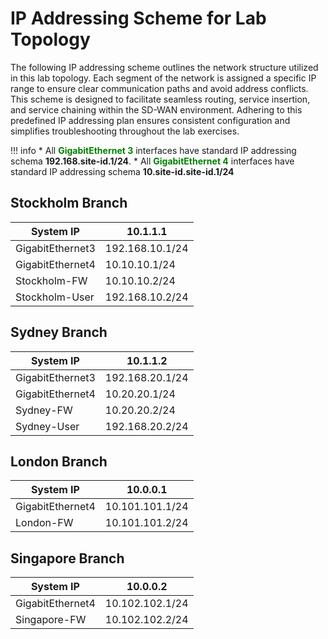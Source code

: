 # IP Addressing Scheme for Lab Topology 

The following IP addressing scheme outlines the network structure utilized in this lab topology. Each segment of the 
network is assigned a specific IP range to ensure clear communication paths and avoid address conflicts. This scheme 
is designed to facilitate seamless routing, service insertion, and service chaining within the SD-WAN environment. 
Adhering to this predefined IP addressing plan ensures consistent configuration and simplifies troubleshooting 
throughout the lab exercises.

!!! info
    * All **<font color="green">GigabitEthernet 3</font>** interfaces have standard IP addressing schema **192.168.site-id.1/24**.
    * All **<font color="green">GigabitEthernet 4</font>** interfaces have standard IP addressing schema **10.site-id.site-id.1/24**

## Stockholm Branch

| System IP        | 10.1.1.1        |
|------------------|-----------------|
| GigabitEthernet3 | 192.168.10.1/24 |
| GigabitEthernet4 | 10.10.10.1/24   |
| Stockholm-FW     | 10.10.10.2/24   |
| Stockholm-User   | 192.168.10.2/24 |

## Sydney Branch

| System IP        | 10.1.1.2        |
|------------------|-----------------|
| GigabitEthernet3 | 192.168.20.1/24 |
| GigabitEthernet4 | 10.20.20.1/24   |
| Sydney-FW        | 10.20.20.2/24   |
| Sydney-User      | 192.168.20.2/24 |


## London Branch

| System IP        | 10.0.0.1        |
|------------------|-----------------|
| GigabitEthernet4 | 10.101.101.1/24 |
| London-FW        | 10.101.101.2/24 |

## Singapore Branch

| System IP        | 10.0.0.2        |
|------------------|-----------------|
| GigabitEthernet4 | 10.102.102.1/24 |
| Singapore-FW     | 10.102.102.2/24 |


